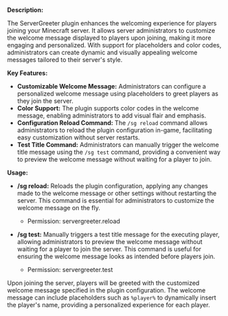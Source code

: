 **Description:**

The ServerGreeter plugin enhances the welcoming experience for players joining your Minecraft server. It allows server administrators to customize the welcome message displayed to players upon joining, making it more engaging and personalized. With support for placeholders and color codes, administrators can create dynamic and visually appealing welcome messages tailored to their server's style.

**Key Features:**
- **Customizable Welcome Message:** Administrators can configure a personalized welcome message using placeholders to greet players as they join the server.
- **Color Support:** The plugin supports color codes in the welcome message, enabling administrators to add visual flair and emphasis.
- **Configuration Reload Command:** The `/sg reload` command allows administrators to reload the plugin configuration in-game, facilitating easy customization without server restarts.
- **Test Title Command:** Administrators can manually trigger the welcome title message using the `/sg test` command, providing a convenient way to preview the welcome message without waiting for a player to join.

**Usage:**

- **/sg reload:** Reloads the plugin configuration, applying any changes made to the welcome message or other settings without restarting the server. This command is essential for administrators to customize the welcome message on the fly.
  - Permission: servergreeter.reload

- **/sg test:** Manually triggers a test title message for the executing player, allowing administrators to preview the welcome message without waiting for a player to join the server. This command is useful for ensuring the welcome message looks as intended before players join.
  - Permission: servergreeter.test

Upon joining the server, players will be greeted with the customized welcome message specified in the plugin configuration. The welcome message can include placeholders such as `%player%` to dynamically insert the player's name, providing a personalized experience for each player.
